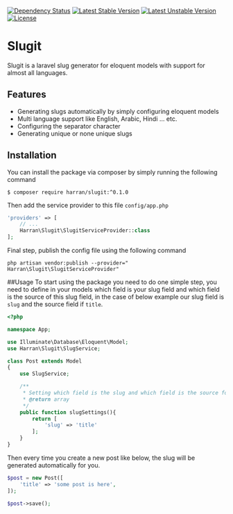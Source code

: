 [![Dependency Status](https://www.versioneye.com/user/projects/584428be1f3a6d01f2f6f55c/badge.svg?style=flat-square)](https://www.versioneye.com/user/projects/584428be1f3a6d01f2f6f55c)
[![Latest Stable Version](https://poser.pugx.org/harran/slugit/v/stable)](https://packagist.org/packages/harran/slugit)
[![Latest Unstable Version](https://poser.pugx.org/harran/slugit/v/unstable)](https://packagist.org/packages/harran/slugit)
[![License](https://poser.pugx.org/harran/slugit/license)](https://packagist.org/packages/harran/slugit)

# Slugit
Slugit is a laravel slug generator for eloquent models with support for almost all languages.

## Features
* Generating slugs automatically by simply configuring eloquent models
* Multi language support like English, Arabic, Hindi … etc.
* Configuring the separator character
* Generating unique or none unique slugs

## Installation 
You can install the package via composer by simply running the following command
```shell
$ composer require harran/slugit:^0.1.0
```

Then add the service provider to this file `config/app.php`
```php
'providers' => [
    // ...
    Harran\Slugit\SlugitServiceProvider::class
];
```

Final step, publish the config file using the following command
```shell
php artisan vendor:publish --provider=" Harran\Slugit\SlugitServiceProvider"
```

##Usage 
To start using the package you need to do one simple step, you need to define in your models which field is your slug field and which field is the source of this slug field, in the case of below example our slug field is `slug` and the source field if `title`.

```php
<?php

namespace App;

use Illuminate\Database\Eloquent\Model;
use Harran\Slugit\SlugService;

class Post extends Model
{
	use SlugService;

	/**
	 * Setting which field is the slug and which field is the source for generating the slug
	 * @return array
	 */
    public function slugSettings(){
    	return [
    		'slug' => 'title'
    	];
    }
}
```

Then every time you create a new post like below, the slug will be generated automatically for you.
```php
$post = new Post([
    'title' => 'some post is here',
]);

$post->save();
```
